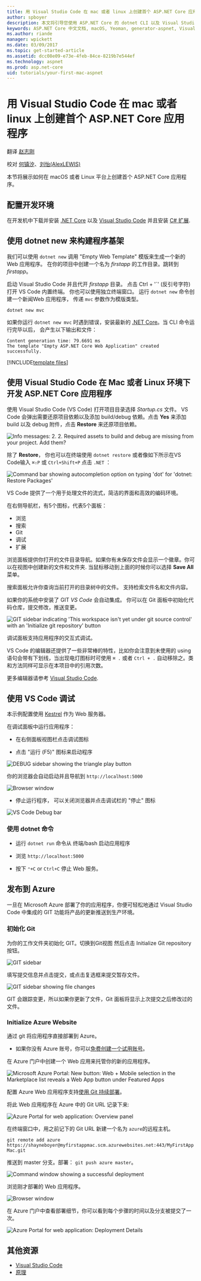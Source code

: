 ```yaml
---
title: 用 Visual Studio Code 在 mac 或者 linux 上创建首个 ASP.NET Core 应用程序 | Microsoft 文档（中文文档）
author: spboyer
description: 本文将引导您使用 ASP.NET Core 的 dotnet CLI 以及 Visual Studio Code Mac 上创建您的第一个 Web 应用程序
keywords: ASP.NET Core 中文文档, macOS, Yeoman, generator-aspnet, Visual Studio Code, Linux, VS Code
ms.author: riande
manager: wpickett
ms.date: 03/09/2017
ms.topic: get-started-article
ms.assetid: dcc08e09-e73e-4feb-84ce-8219b7e544ef
ms.technology: aspnet
ms.prod: asp.net-core
uid: tutorials/your-first-mac-aspnet
---
```

# 用 Visual Studio Code 在 mac 或者 linux 上创建首个 ASP.NET Core 应用程序

翻译 [赵志刚](https://github.com/rdzzg)

校对 [何镇汐](https://github.com/UtilCore)、[刘怡(AlexLEWIS)](http://github.com/alexinea)

本节将展示如何在 macOS 或者 Linux 平台上创建首个 ASP.NET Core 应用程序。

## 配置开发环境

在开发机中下载并安装 [.NET Core](https://microsoft.com/net/core) 以及 [Visual Studio Code](https://code.visualstudio.com) 并且安装 [C# 扩展](https://marketplace.visualstudio.com/items?itemName=ms-vscode.csharp).

## 使用 dotnet new 来构建程序基架

我们可以使用 `dotnet new` 调用 "Empty Web Template" 模版来生成一个新的 Web 应用程序。 在你的项目中创建一个名为 *firstapp* 的工作目录。跳转到 *firstapp*。

启动 Visual Studio Code 并且代开 *firstapp* 目录。 点击 Ctrl + '\`' (反引号字符) 打开 VS Code 内置终端。 你也可以使用独立终端窗口。
运行 `dotnet new` 命令创建一个新闻Web 应用程序， 传递 `mvc` 参数作为模版类型。

```console
dotnet new mvc
```

如果你运行 `dotnet new mvc` 时遇到错误，安装最新的 [.NET Core](https://microsoft.com/net/core)。当 CLI 命令运行完毕以后， 会产生以下输出和文件：

```console
Content generation time: 79.6691 ms
The template "Empty ASP.NET Core Web Application" created successfully.
```
<!-- the ~ format is perferred but not working on DocFX. It does work on OPS. See bug https://mseng.visualstudio.com/DefaultCollection/VSChina/_workitems#_a=edit&id=959814
[!INCLUDE[template files](~/includes/template-files.md)]
-->

[!INCLUDE[template files](../includes/template-files.md)]

## 使用 Visual Studio Code 在 Mac 或者 Linux 环境下开发 ASP.NET Core 应用程序

使用 Visual Studio Code (VS Code) 打开项目目录选择 *Startup.cs* 文件。 VS Code 会弹出需要还原项目依赖以及添加 build/debug 依赖。点击 **Yes** 来添加 build 以及 debug 附件，点击 **Restore** 来还原项目依赖。

![Info messages: 2. 2. Required assets to build and debug are missing from your project. Add them?](your-first-mac-aspnet/_static/debug-add-items-prompt.png)

除了 **Restore**， 你也可以在终端使用 `dotnet restore` 或者像如下所示在VS Code输入 `⌘⇧P` 或 `Ctrl+Shift+P` 点击 `.NET` ：

![Command bar showing autocompletion option on typing 'dot' for 'dotnet: Restore Packages'](your-first-mac-aspnet/_static/dot-restore.png)

VS Code 提供了一个用于处理文件的流式，简洁的界面和高效的编码环境。

在右侧导航栏，有5个图标，代表5个面板：

* 浏览
* 搜索
* Git
* 调试
* 扩展

浏览面板提供你打开的文件目录导航。如果你有未保存文件会显示一个徽章。你可以在视图中创建新的文件和文件夹. 当鼠标移动到上面的时候你可以选择 **Save All** 菜单。

搜索面板允许你查询当前打开的目录树中的文件。 支持检索文件名和文件内容。

如果你的系统中安装了 GIT *VS Code* 会自动集成。 你可以在 Git 面板中初始化代码仓库，提交修改，推送变更。

![GIT sidebar indicating 'This workspace isn't yet under git source control' with an 'Initialize git repository' button](your-first-mac-aspnet/_static/vscode-git.png)

调试面板支持应用程序的交互式调试。

VS Code 的编辑器还提供了一些非常棒的特性，比如你会注意到未使用的 using 语句会带有下划线，当出现电灯图标时可使用 `⌘ .` 或者 `Ctrl + .` 自动移除之。类和方法同样可显示在本项目中的引用次数。

更多编辑器请参考 [Visual Studio Code](https://code.visualstudio.com).

## 使用 VS Code 调试

本示例配置使用 [Kestrel](../fundamentals/servers/kestrel.md) 作为 Web 服务器。

在调试面板中运行应用程序：

* 在右侧面板视图栏点击调试图标

* 点击 "运行 (F5)" 图标来启动程序

![DEBUG sidebar showing the triangle play button](your-first-mac-aspnet/_static/launch-debugger.png)

你的浏览器会自动启动并且导航到 `http://localhost:5000`

![Browser window](your-first-mac-aspnet/_static/myfirstapp.png)

* 停止运行程序， 可以关闭浏览器并点击调试栏的 "停止" 图标

![VS Code Debug bar](your-first-mac-aspnet/_static/debugger.png)

### 使用 dotnet 命令

* 运行 `dotnet run` 命令从 终端/bash 启动应用程序

* 浏览 `http://localhost:5000`

* 按下 `⌃+C` or `Ctrl+C` 停止 Web 服务。

## 发布到  Azure

一旦在 Microsoft Azure 部署了你的应用程序，你便可轻松地通过 Visual Studio Code 中集成的 GIT 功能将产品的更新推送到生产环境。

### 初始化 Git

为你的工作文件夹初始化 GIT。切换到Git视图 然后点击 Initialize Git repository 按钮。

![GIT sidebar](your-first-mac-aspnet/_static/vscode-git-commit.png)

填写提交信息并点击提交，或点击复选框来提交暂存文件。

![GIT sidebar showing file changes](your-first-mac-aspnet/_static/init-commit.png)

GIT 会跟踪变更，所以如果你更新了文件，Git 面板将显示上次提交之后修改过的文件。

### Initialize Azure Website

通过 git 将应用程序直接部署到 Azure。

* 如果你没有 Azure 账号，你可以[免费创建一个试用账号](http://azure.microsoft.com/en-us/pricing/free-trial/)。

在 Azure 门户中创建一个 Web 应用来托管你的新的应用程序。

![Microsoft Azure Portal: New button: Web + Mobile selection in the Marketplace list reveals a Web App button under Featured Apps](your-first-mac-aspnet/_static/create-web-app.png)

配置 Azure Web 应用程序支持[使用 Git 持续部署](https://azure.microsoft.com/en-us/documentation/articles/app-service-deploy-local-git/)。

将此 Web 应用程序在 Azure 中的 Git URL 记录下来:

![Azure Portal for web application: Overview panel](your-first-mac-aspnet/_static/azure-portal.png)

在终端窗口中，用之前记下的 Git URL 新建一个名为 `azure`的远程主机。

`git remote add azure https://shayneboyer@myfirstappmac.scm.azurewebsites.net:443/MyFirstAppMac.git`

推送到 master 分支。部署： `git push azure master`。

   ![Command window showing a successful deployment](your-first-mac-aspnet/_static/git-push-azure-master.png)

浏览刚才部署的 Web 应用程序。

![Browser window](your-first-mac-aspnet/_static/azure.png)

在 Azure 门户中查看部署细节，你可以看到每个步骤的时间以及分支被提交了一次。

![Azure Portal for web application: Deployment Details](your-first-mac-aspnet/_static/deployment.png)

## 其他资源

* [Visual Studio Code](https://code.visualstudio.com)
* [原理](../fundamentals/index.md)
